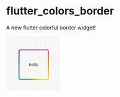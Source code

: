 # flutter_colors_border

A new flutter colorful border widget!

![Image text](https://github.com/andfaraway/flutter_colors_border/blob/main/example.gif)



